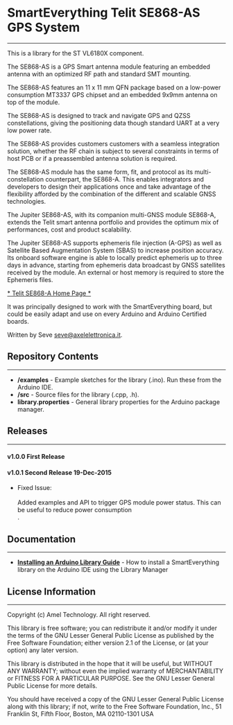# SmartEverything Telit SE868-AS GPS System
----

This is a library for the ST VL6180X component.

The SE868-AS is a GPS Smart antenna module featuring an embedded antenna
with an optimized RF path and standard SMT mounting.

The SE868-AS features an 11 x 11 mm QFN package based on a low-power consumption
MT3337 GPS chipset and an embedded 9x9mm antenna on top of the module.

The SE868-AS is designed to track and navigate GPS and QZSS constellations,
giving the positioning data though standard UART at a very low power rate.

The SE868-AS provides customers customers with a seamless integration solution,
whether the RF chain is subject to several constraints in terms of host PCB
or if a preassembled antenna solution is required.

The SE868-AS module has the same form, fit, and protocol as its multi-constellation counterpart,
the SE868-A. This enables integrators and developers to design their applications once
and take advantage of the flexibility afforded by the combination of the different and scalable GNSS technologies.

The Jupiter SE868-AS, with its companion multi-GNSS module SE868-A,
extends the Telit smart antenna portfolio and provides the optimum mix of performances,
cost and  product scalability.

The Jupiter SE868-AS supports ephemeris file injection (A-GPS) as well as
Satellite Based Augmentation System (SBAS) to increase position accuracy.
Its onboard software engine is able to locally predict ephemeris up to three days in advance,
starting from ephemeris data broadcast by GNSS satellites received by the module.
An external or host memory is required to store the Ephemeris files.


[* Telit  SE868-A Home Page *](http://www.telit.com/products/product-service-selector/product-service-selector/show/product/jupiter-se868-as/)


It was principally designed to work with the SmartEverything board, but could
be easily adapt and use on every Arduino and Arduino Certified boards.

Written by Seve <seve@axelelettronica.it>.

## Repository Contents
-------------------
* **/examples** - Example sketches for the library (.ino). Run these from the Arduino IDE.
* **/src** - Source files for the library (.cpp, .h).
* **library.properties** - General library properties for the Arduino package manager.

## Releases  
---  
#### v1.0.0 First Release  
#### v1.0.1 Second Release 19-Dec-2015  
* Fixed Issue:<br>  
    Added examples and API to trigger GPS module power status. This can be useful to reduce power consumption<br>.  
 
## Documentation
--------------

* **[Installing an Arduino Library Guide](http://www.arduino.cc/en/Guide/Libraries#toc3)** - How to install a SmartEverything library on the Arduino IDE using the Library Manager


## License Information
-------------------

Copyright (c) Amel Technology. All right reserved.

This library is free software; you can redistribute it and/or
modify it under the terms of the GNU Lesser General Public
License as published by the Free Software Foundation; either
version 2.1 of the License, or (at your option) any later version.

This library is distributed in the hope that it will be useful,
but WITHOUT ANY WARRANTY; without even the implied warranty of
MERCHANTABILITY or FITNESS FOR A PARTICULAR PURPOSE. See the GNU
Lesser General Public License for more details.

You should have received a copy of the GNU Lesser General Public
License along with this library; if not, write to the Free Software
Foundation, Inc., 51 Franklin St, Fifth Floor, Boston, MA 02110-1301 USA
